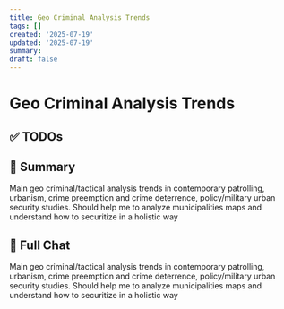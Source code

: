 ```yaml
---
title: Geo Criminal Analysis Trends
tags: []
created: '2025-07-19'
updated: '2025-07-19'
summary:
draft: false
---
```


# Geo Criminal Analysis Trends

## ✅ TODOs


## 📌 Summary
Main geo criminal/tactical analysis trends in contemporary patrolling, urbanism, crime preemption and crime deterrence, policy/military urban security studies. Should help me to analyze municipalities maps and understand how to securitize in a holistic way

## 🧠 Full Chat


Main geo criminal/tactical analysis trends in contemporary patrolling, urbanism, crime preemption and crime deterrence, policy/military urban security studies. Should help me to analyze municipalities maps and understand how to securitize in a holistic way